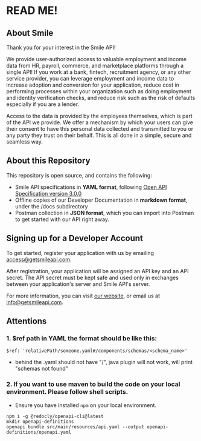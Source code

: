 # READ ME!

##  About Smile
Thank you for your interest in the Smile API!

We provide user-authorized access to valuable employment and income data from HR, payroll, commerce, and marketplace platforms through a single API! If you work at a bank, fintech, recruitment agency, or any other service provider, you can leverage employment and income data to increase adoption and conversion for your application, reduce cost in performing processes within your organization such as doing employment and identity verification checks, and reduce risk such as the risk of defaults especially if you are a lender. 

Access to the data is provided by the employees themselves, which is part of the API we provide. We offer a mechanism by which your users can give their consent to have this personal data collected and transmitted to you or any party they trust on their behalf. This is all done in a simple, secure and seamless way. 

##  About this Repository
This repository is open source, and contains the following:
- Smile API specifications in **YAML format**, following  [Open API Specification version 3.0.0](https://swagger.io/specification/)
- Offline copies of our Developer Documentation in **markdown format**, under the /docs subdirectory
- Postman collection in **JSON format**, which you can import into Postman to get started with our API right away.

## Signing up for a Developer Account
To get started, register your application with us by emailing access@getsmileapi.com.

After registration, your application will be assigned an API key and an API secret. The API secret must be kept safe and used only in exchanges between your application's server and Smile API's server.

For more information, you can visit [our website](https://www.getsmileapi.com), or email us at info@getsmileapi.com.

## Attentions
### 1. $ref path in YAML the format should be like this:
`$ref: 'relativePath/someone.yaml#/components/schemas/<schema_name>'`
*  behind the .yaml should not have "/", java plugin will not work, will print "schemas not found"

### 2. If you want to use maven to build the code on your local environment. Please follow shell scripts. 
- Ensure you have installed `npm` on your local environment.
```shell
npm i -g @redocly/openapi-cli@latest
mkdir openapi-definitions
openapi bundle src/main/resources/api.yaml --output openapi-definitions/openapi.yaml
```
